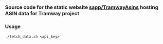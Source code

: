 ### Source code for the static website [sapp/TramwayAsins](https://sapp.amazon.com/TramwayAsins) hosting ASIN data for Tramway project

### Usage
```
./fetch_data.sh <api_key>
```
